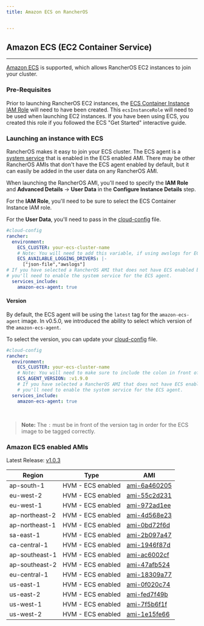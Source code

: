 ```yaml
---
title: Amazon ECS on RancherOS


---
```


## Amazon ECS (EC2 Container Service)
---

[Amazon ECS](https://aws.amazon.com/ecs/) is supported, which allows RancherOS EC2 instances to join your cluster.

### Pre-Requisites

Prior to launching RancherOS EC2 instances, the [ECS Container Instance IAM Role](http://docs.aws.amazon.com/AmazonECS/latest/developerguide/instance_IAM_role.html) will need to have been created. This `ecsInstanceRole` will need to be used when launching EC2 instances. If you have been using ECS, you created this role if you followed the ECS "Get Started" interactive guide.

### Launching an instance with ECS

RancherOS makes it easy to join your ECS cluster. The ECS agent is a [system service]({{page.osbaseurl}}/system-services/adding-system-services/) that is enabled in the ECS enabled AMI. There may be other RancherOS AMIs that don't have the ECS agent enabled by default, but it can easily be added in the user data on any RancherOS AMI.

When launching the RancherOS AMI, you'll need to specify the **IAM Role** and **Advanced Details** -> **User Data** in the **Configure Instance Details** step.

For the **IAM Role**, you'll need to be sure to select the ECS Container Instance IAM role.

For the **User Data**, you'll need to pass in the [cloud-config]({{page.osbaseurl}}/configuration/#cloud-config) file.

```yaml
#cloud-config
rancher:
  environment:
    ECS_CLUSTER: your-ecs-cluster-name
    # Note: You will need to add this variable, if using awslogs for ECS task.
    ECS_AVAILABLE_LOGGING_DRIVERS: |-
      ["json-file","awslogs"]
# If you have selected a RancherOS AMI that does not have ECS enabled by default,
# you'll need to enable the system service for the ECS agent.
  services_include:
    amazon-ecs-agent: true
```

#### Version

By default, the ECS agent will be using the `latest` tag for the `amazon-ecs-agent` image. In v0.5.0, we introduced the ability to select which version of the `amazon-ecs-agent`.

To select the version, you can update your [cloud-config]({{page.osbaseurl}}/configuration/#cloud-config) file.

```yaml
#cloud-config
rancher:
  environment:
    ECS_CLUSTER: your-ecs-cluster-name
    # Note: You will need to make sure to include the colon in front of the version.
    ECS_AGENT_VERSION: :v1.9.0
    # If you have selected a RancherOS AMI that does not have ECS enabled by default,
    # you'll need to enable the system service for the ECS agent.
  services_include:
    amazon-ecs-agent: true
```

<br>

> **Note:** The `:` must be in front of the version tag in order for the ECS image to be tagged correctly.

### Amazon ECS enabled AMIs

Latest Release: [v1.0.3](https://github.com/rancher/os/releases/tag/v1.0.3)

Region | Type | AMI
---|--- | ---
ap-south-1 | HVM - ECS enabled | [ami-6a460205](https://ap-south-1.console.aws.amazon.com/ec2/home?region=ap-south-1#launchInstanceWizard:ami=ami-6a460205)
eu-west-2 | HVM - ECS enabled | [ami-55c2d231](https://eu-west-2.console.aws.amazon.com/ec2/home?region=eu-west-2#launchInstanceWizard:ami=ami-55c2d231)
eu-west-1 | HVM - ECS enabled | [ami-972ad1ee](https://eu-west-1.console.aws.amazon.com/ec2/home?region=eu-west-1#launchInstanceWizard:ami=ami-972ad1ee)
ap-northeast-2 | HVM - ECS enabled | [ami-4d568e23](https://ap-northeast-2.console.aws.amazon.com/ec2/home?region=ap-northeast-2#launchInstanceWizard:ami=ami-4d568e23)
ap-northeast-1 | HVM - ECS enabled | [ami-0bd72f6d](https://ap-northeast-1.console.aws.amazon.com/ec2/home?region=ap-northeast-1#launchInstanceWizard:ami=ami-0bd72f6d)
sa-east-1 | HVM - ECS enabled | [ami-2b097a47](https://sa-east-1.console.aws.amazon.com/ec2/home?region=sa-east-1#launchInstanceWizard:ami=ami-2b097a47)
ca-central-1 | HVM - ECS enabled | [ami-1946f87d](https://ca-central-1.console.aws.amazon.com/ec2/home?region=ca-central-1#launchInstanceWizard:ami=ami-1946f87d)
ap-southeast-1 | HVM - ECS enabled | [ami-ac6002cf](https://ap-southeast-1.console.aws.amazon.com/ec2/home?region=ap-southeast-1#launchInstanceWizard:ami=ami-ac6002cf)
ap-southeast-2 | HVM - ECS enabled | [ami-47afb524](https://ap-southeast-2.console.aws.amazon.com/ec2/home?region=ap-southeast-2#launchInstanceWizard:ami=ami-47afb524)
eu-central-1 | HVM - ECS enabled | [ami-18309a77](https://eu-central-1.console.aws.amazon.com/ec2/home?region=eu-central-1#launchInstanceWizard:ami=ami-18309a77)
us-east-1 | HVM - ECS enabled | [ami-0f020c74](https://us-east-1.console.aws.amazon.com/ec2/home?region=us-east-1#launchInstanceWizard:ami=ami-0f020c74)
us-east-2 | HVM - ECS enabled | [ami-fed7f49b](https://us-east-2.console.aws.amazon.com/ec2/home?region=us-east-2#launchInstanceWizard:ami=ami-fed7f49b)
us-west-1 | HVM - ECS enabled | [ami-7f5b6f1f](https://us-west-1.console.aws.amazon.com/ec2/home?region=us-west-1#launchInstanceWizard:ami=ami-7f5b6f1f)
us-west-2 | HVM - ECS enabled | [ami-1e15fe66](https://us-west-2.console.aws.amazon.com/ec2/home?region=us-west-2#launchInstanceWizard:ami=ami-1e15fe66)
